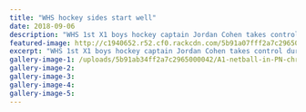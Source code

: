 ```yaml
---
title: "WHS hockey sides start well"
date: 2018-09-06
description: "WHS 1st X1 boys hockey captain Jordan Cohen takes control during his side's 3-0 win over Wanganui Collegiate..."
featured-image: http://c1940652.r52.cf0.rackcdn.com/5b91a07fff2a7c2965000038/Jordan-Cohen-wg-chron-6-sep.gif
excerpt: "WHS 1st X1 boys hockey captain Jordan Cohen takes control during his side's 3-0 win over Wanganui Collegiate during Founders Cup play during Tournament Week in PN."
gallery-image-1: /uploads/5b91ab34ff2a7c2965000042/A1-netball-in-PN-chron-6-sept.PNG
gallery-image-2: 
gallery-image-3: 
gallery-image-4: 
gallery-image-5: 
---
```

